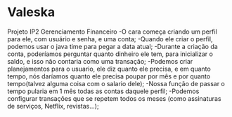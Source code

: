 # Valeska
Projeto IP2
Gerenciamento Financeiro 
-O cara começa criando um perfil para ele, com usuário e senha, e uma conta;
-Quando ele criar o perfil, podemos usar o java time para pegar a data atual;
-Durante a criação da conta, poderíamos perguntar quanto dinheiro ele tem, para inicializar o saldo, e isso não contaria como uma transação;
-Podemos criar planejamentos para o usuario, ele diz quanto ele precisa, e em quanto tempo, nós daríamos quanto ele precisa poupar por mês e por quanto tempo(talvez alguma coisa com o salario dele);
-Nossa função de passar o tempo pularia em 1 mês todas as contas daquele perfil;
-Podemos configurar transações que se repetem todos os meses (como assinaturas de serviços, Netflix, revistas...);
